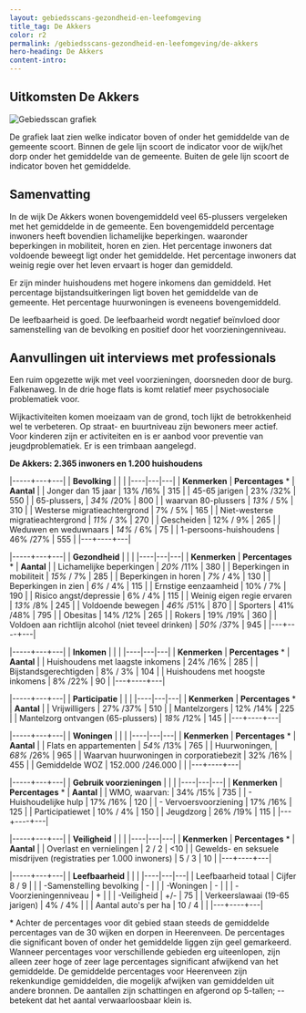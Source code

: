 ```yaml
---
layout: gebiedsscans-gezondheid-en-leefomgeving
title_tag: De Akkers
color: r2
permalink: /gebiedsscans-gezondheid-en-leefomgeving/de-akkers
hero-heading: De Akkers
content-intro:
---
```

## Uitkomsten De Akkers

![Gebiedsscan grafiek](/uploads/Grafieken_Gebiedsscans_Wijken-09.png)

De grafiek laat zien welke indicator boven of onder het gemiddelde van de gemeente scoort. Binnen de gele lijn scoort de indicator voor de wijk/het dorp onder het gemiddelde van de gemeente. Buiten de gele lijn scoort de indicator boven het gemiddelde.

## Samenvatting

In de wijk De Akkers wonen bovengemiddeld veel  65-plussers vergeleken met het gemiddelde in de gemeente. Een bovengemiddeld percentage inwoners heeft bovendien lichamelijke beperkingen. waaronder beperkingen in mobiliteit, horen en zien.  Het percentage inwoners dat voldoende beweegt ligt onder het gemiddelde. Het percentage inwoners dat weinig regie over het leven ervaart is hoger dan gemiddeld.

Er zijn minder huishoudens met hogere inkomens dan gemiddeld. Het percentage bijstandsuitkeringen ligt boven het gemiddelde van de gemeente. Het percentage huurwoningen is eveneens bovengemiddeld.

De leefbaarheid is goed. De leefbaarheid wordt negatief beïnvloed door samenstelling  van de bevolking en positief door het voorzieningenniveau.

## Aanvullingen uit interviews met professionals

Een ruim opgezette wijk met veel voorzieningen, doorsneden door de burg. Falkenaweg. In de drie hoge flats is komt relatief meer psychosociale problematiek voor.

Wijkactiviteiten komen moeizaam van de grond, toch lijkt de betrokkenheid wel te verbeteren. Op straat- en buurtniveau zijn bewoners meer actief. Voor kinderen zijn er activiteiten en is er aanbod voor preventie van jeugdproblematiek. Er is een trimbaan aangelegd.

**De Akkers: 2.365 inwoners en 1.200 huishoudens**

|-----+---+---|
|  **Bevolking**  |  |    |
|----|---|---|
| **Kenmerken**                                       | **Percentages** * | **Aantal** |
| Jonger dan 15 jaar                                  | 13% /16%          | 315    |
| 45-65 jarigen                                       | 23% /32%          |  550   |
| 65-plussers,                                        |  _34%_ /20%       |  800   |
| waarvan 80-plussers                                 | _13%_ / 5%        |  310   |
| Westerse migratieachtergrond                        |  7% / 5%          |  165   |
| Niet-westerse migratieachtergrond                   | _11%_ / 3%        | 270   |
| Gescheiden                                          | 12% / 9%          |  265   |
| Weduwen en weduwnaars                               | _14%_ / 6%        |  75   |
| 1-persoons-huishoudens                              |  46% /27%         |  555   |
|---+----+---|

|-----+---+---|
| **Gezondheid** |     |     |
|----|---|---|
| **Kenmerken** | **Percentages** * | **Aantal** |
| Lichamelijke beperkingen                            |  _20%_ /11%   |  380   |
| Beperkingen in mobiliteit                           |  _15%_ / 7%   |  285   |
| Beperkingen in horen                                | _7%_ / 4%     |  130   |
| Beperkingen in zien                                 |  _6%_ / 4%    |  115   |
| Ernstige eenzaamheid                                |  10% / 7%     |  190   |
| Risico angst/depressie                              |  6% / 4%      |  115   |
| Weinig eigen regie ervaren                          | _13%_ /8%     |   245  |
| Voldoende bewegen                                   |  _46%_ /51%   |  870   |
| Sporters                                            |   41% /48%    |  795   |
| Obesitas                                            |  14% /12%     |  265   |
| Rokers                                              |  19% /19%     |   360  |
| Voldoen aan richtlijn alcohol (niet teveel drinken) | _50%_ /37%    | 945    |
|---+----+---|

|-----+---+---|
| **Inkomen** |     |     |
|----|---|---|
| **Kenmerken**                                       | **Percentages** * | **Aantal** |
| Huishoudens met laagste inkomens                    |  24% /16%         |   285      |
| Bijstandsgerechtigden                               |  8% / 3%          |  104       |
| Huishoudens met hoogste inkomens                    |  8% /22%          |     90     |
|---+----+---|

|-----+---+---|
| **Participatie** |     |     |
|----|---|---|
| **Kenmerken**                                       | **Percentages** * | **Aantal** |
| Vrijwilligers                                       | 27% /37%          |   510      |
| Mantelzorgers                                       |     12%  /14%     |   225      |
| Mantelzorg ontvangen (65-plussers)                  | _18%_ /12%        |   145      |
|---+----+---|

|-----+---+---|
| **Woningen** |     |     |
|----|---|---|
| **Kenmerken** | **Percentages** * | **Aantal** |
| Flats en appartementen                              |   _54%_ /13%          |      765       |
| Huurwoningen,                                       |    _68%_ /26%         |      965       |
| Waarvan huurwoningen in corporatiebezit             |    32% /16%           |      455       |
| Gemiddelde WOZ                                      |   152.000 /246.000    |                |
|---+----+---|

|-----+---+---|
| **Gebruik voorzieningen** |     |     |
|----|---|---|
| **Kenmerken** | **Percentages** * | **Aantal** |
| WMO, waarvan:                                       |    34% /15%     |       735       |
| - Huishoudelijke hulp                                 |    17% /16%     |      120        |
| - Vervoersvoorziening                                 |    17% /16%     |        125      |
| Participatiewet                                     |    10% / 4%     |       150       |
| Jeugdzorg                                           |    26% /19%     |      115        |
|---+----+---|

|-----+---+---|
| **Veiligheid** |     |     |
|----|---|---|
| **Kenmerken** | **Percentages** * | **Aantal** |
| Overlast en vernielingen                                           |    2 / 2    |       <10              |
| Gewelds- en seksuele misdrijven (registraties per 1.000 inwoners)  |    5 / 3    |       10              |
|---+----+---|

|-----+---+---|
| **Leefbaarheid** |     |     |
|----|---|---|
| Leefbaarheid totaal                                |  Cijfer 8 / 9 |                     |
| -Samenstelling bevolking                           |  -            |                     |
| -Woningen                                          |  -            |                     |
| -Voorzieningenniveau                               |  +            |                     |
| -Veiligheid                                        |  +/-          |           75        |
| Verkeerslawaai (19-65 jarigen)                     |  4% / 4%      |                     |
| Aantal auto's per ha                               |  10 / 4       |                     |
|---+----+---|

\* Achter de percentages voor dit gebied staan steeds de gemiddelde percentages van de 30 wijken en dorpen in Heerenveen. De percentages die significant boven of onder het gemiddelde liggen zijn geel gemarkeerd. Wanneer percentages voor verschillende gebieden erg uiteenlopen, zijn alleen zeer hoge of zeer lage percentages significant afwijkend van het gemiddelde. De gemiddelde percentages voor Heerenveen zijn rekenkundige gemiddelden, die mogelijk afwijken van gemiddelden uit andere bronnen. De aantallen zijn schattingen en afgerond op 5-tallen; -- betekent dat het aantal verwaarloosbaar klein is.

